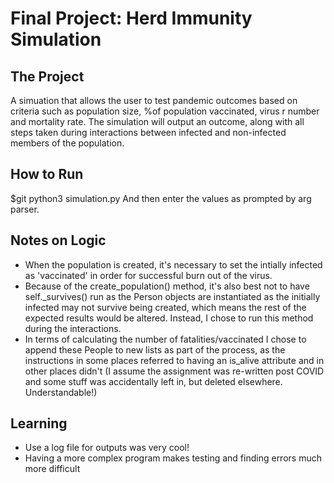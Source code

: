# Final Project: Herd Immunity Simulation

## The Project
A simuation that allows the user to test pandemic outcomes based on criteria such as population size, %of population vaccinated, virus r number and mortality rate. The simulation will output an outcome, along with all steps taken during interactions between infected and non-infected members of the population.

## How to Run
$git python3 simulation.py
And then enter the values as prompted by arg parser.

## Notes on Logic
- When the population is created, it's necessary to set the intially infected as 'vaccinated' in order for successful burn out of the virus.
- Because of the create_population() method, it's also best not to have self._survives() run as the Person objects are instantiated as the initially infected may not survive being created, which means the rest of the expected results would be altered. Instead, I chose to run this method during the interactions.
- In terms of calculating the number of fatalities/vaccinated I chose to append these People to new lists as part of the process, as the instructions in some places referred to having an is_alive attribute and in other places didn't (I assume the assignment was re-written post COVID and some stuff was accidentally left in, but deleted elsewhere. Understandable!) 

## Learning
- Use a log file for outputs was very cool!
- Having a more complex program makes testing and finding errors much more difficult


